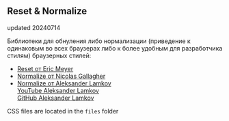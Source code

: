 ## Reset & Normalize ##  
updated 20240714  

Библиотеки для обнуления либо нормализации (приведение к одинаковым во всех браузерах либо к более удобным для разработчика стилям) браузерных стилей:  
- [Reset от Eric Meyer](https://meyerweb.com/eric/tools/css/reset/)  
- [Normalize от Nicolas Gallagher](https://necolas.github.io/normalize.css/)  
- [Normalize от Aleksander Lamkov](https://raw.githubusercontent.com/ale...)  
  [YouTube Aleksander Lamkov](https://www.youtube.com/@AleksanderLamkov)  
  [GitHub Aleksander Lamkov](https://github.com/aleksanderlamkov)  

CSS files are located in the `files` folder  